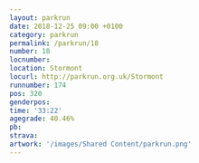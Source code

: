 ```yaml
---
layout: parkrun
date: 2018-12-25 09:00 +0100
category: parkrun
permalink: /parkrun/18
number: 18
locnumber: 
location: Stormont
locurl: http://parkrun.org.uk/Stormont
runnumber: 174
pos: 320
genderpos: 
time: '33:22'
agegrade: 40.46%
pb: 
strava: 
artwork: '/images/Shared Content/parkrun.png'
---
```

